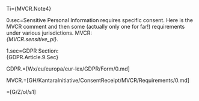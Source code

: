 Ti={MVCR.Note4}

0.sec=Sensitive Personal Information requires specific consent.  Here is the MVCR comment and then some (actually only one for far!) requirements under various jurisdictions. MVCR: <br><i>{MVCR.sensitive_pi}</i>.

1.sec=GDPR Section:<br>{GDPR.Article.9.Sec}

GDPR.=[Wx/eu/europa/eur-lex/GDPR/Form/0.md]

MVCR.=[GH/KantaraInitiative/ConsentReceipt/MVCR/Requirements/0.md]

=[G/Z/ol/s1]
